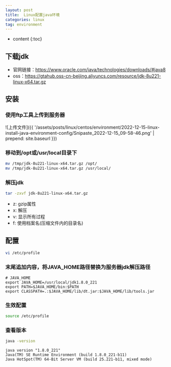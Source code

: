 ```yaml
---
layout: post
title:  Linux配置java环境
categories: linux
tag: environment
---
```



* content
{:toc}


## 下载jdk

- 官网链接：<a href="https://www.oracle.com/java/technologies/downloads/#java8" target="_blank">https://www.oracle.com/java/technologies/downloads/#java8</a>
- oss：<a href="https://gtahub.oss-cn-beijing.aliyuncs.com/resource/jdk-8u221-linux-x64.tar.gz" target="_blank">https://gtahub.oss-cn-beijing.aliyuncs.com/resource/jdk-8u221-linux-x64.tar.gz</a>

## 安装

### 使用ftp工具上传到服务器

![上传文件]({{ '/assets/posts/linux/centos/environment/2022-12-15-linux-install-java-environment-config/Snipaste_2022-12-15_09-58-46.png' | prepend: site.baseurl  }})

### 移动到/opt或/usr/local目录下

```sh
mv /tmp/jdk-8u221-linux-x64.tar.gz /opt/
mv /tmp/jdk-8u221-linux-x64.tar.gz /usr/local/
```


### 解压jdk

```sh
tar -zxvf jdk-8u221-linux-x64.tar.gz
```

- z: gzip属性
- x: 解压
- v: 显示所有过程
- f: 使用档案名(压缩文件内的目录名)


## 配置

```sh
vi /etc/profile
```

### 末尾追加内容，将JAVA_HOME路径替换为服务器jdk解压路径

```text
# JAVA_HOME
export JAVA_HOME=/usr/local/jdk1.8.0_221
export PATH=$JAVA_HOME/bin:$PATH
export CLASSPATH=.:$JAVA_HOME/lib/dt.jar:$JAVA_HOME/lib/tools.jar
```

### 生效配置

```sh
source /etc/profile
```

### 查看版本

```sh
java -version
```

```text
java version "1.8.0_221"
Java(TM) SE Runtime Environment (build 1.8.0_221-b11)
Java HotSpot(TM) 64-Bit Server VM (build 25.221-b11, mixed mode)
```